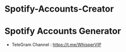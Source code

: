 # Spotify-Accounts-Creator
# Spotify Accounts Generator
- TeleGram Channel : https://t.me/WhisperVIP
